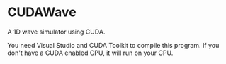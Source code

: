 # CUDAWave
A 1D wave simulator using CUDA.

You need Visual Studio and CUDA Toolkit to compile this program. If you don't have a CUDA enabled GPU, it will run on your CPU.
